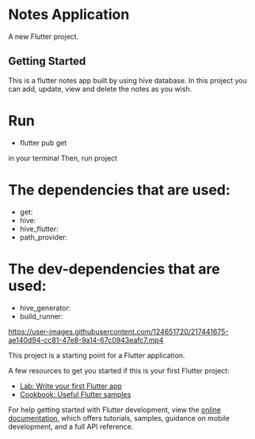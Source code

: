 # Notes Application

A new Flutter project.

## Getting Started

This is a flutter notes app built by using hive database.
In this project you can add, update, view and delete the notes as you wish.

# Run 
- flutter pub get

in your terminal
Then, run project

# The dependencies that are used:
- get: 
- hive: 
- hive_flutter: 
- path_provider: 

# The dev-dependencies that are used:
- hive_generator: 
- build_runner: 

https://user-images.githubusercontent.com/124651720/217441675-ae140d94-cc81-47e8-9a14-67c0943eafc7.mp4





This project is a starting point for a Flutter application.

A few resources to get you started if this is your first Flutter project:

- [Lab: Write your first Flutter app](https://docs.flutter.dev/get-started/codelab)
- [Cookbook: Useful Flutter samples](https://docs.flutter.dev/cookbook)

For help getting started with Flutter development, view the
[online documentation](https://docs.flutter.dev/), which offers tutorials,
samples, guidance on mobile development, and a full API reference.
